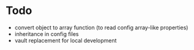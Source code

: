# Todo

- convert object to array function (to read config array-like properties)
- inheritance in config files
- vault replacement for local development

